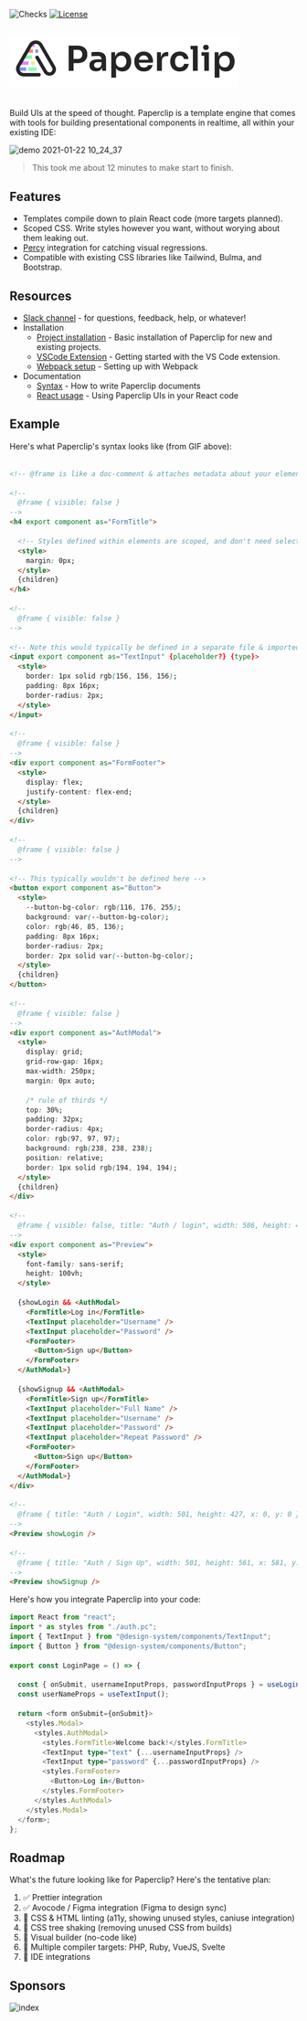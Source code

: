 ![Checks](https://github.com/crcn/paperclip/workflows/Checks/badge.svg?branch=master)
<a href="https://github.com/crcn/paperclip/blob/master/MIT-LICENSE.txt"><img src="https://img.shields.io/github/license/crcn/paperclip" alt="License"></a>

<br />

<div style="text-align: left; margin-bottom: 32px;">
  <img src="assets/logo-outline-4.png" width="400">
</div>

<!-- ✨ **Wanna kick the tires around a bit? Check out the [Playground](http://playground.paperclip.dev)!** ✨ -->

Build UIs at the speed of thought. Paperclip is a template engine that comes with tools for building presentational components in realtime, all within your existing IDE:


![demo 2021-01-22 10_24_37](https://user-images.githubusercontent.com/757408/105437454-13b1b900-5c9c-11eb-8754-3769658180a1.gif)

> This took me about 12 minutes to make start to finish.

## Features

- Templates compile down to plain React code (more targets planned).
- Scoped CSS. Write styles however you want, without worying about them leaking out.
- [Percy](https://percy.io) integration for catching visual regressions.
- Compatible with existing CSS libraries like Tailwind, Bulma, and Bootstrap.

## Resources

<!-- - [Playground](http://playground.paperclip.dev) - Play around with Paperclip, share, download React code directly from the browser.
- Examples
  - [Paperclip website](./packages/paperclip-website)
  - [Paperclip playground](./packages/paperclip-website)
  - [Welcome tutorial](https://playground.paperclip.dev/s/Wn28KiQnlJS0alw2gqmem)
  - [Bulma CSS demo](https://playground.paperclip.dev/s/qCTb5bIRINgESxdyMH2tr)
  - [Tailwind CSS demo](https://playground.paperclip.dev/s/BDqOoNKyneeEEyZ3ygi6x) -->
- [Slack channel](https://join.slack.com/t/paperclipglobal/shared_invite/zt-o6bbeo6d-2zdyFdR5je8PjCp6buF_Gg) - for questions, feedback, help, or whatever! 
- Installation
  - [Project installation](https://paperclip.dev/docs/) - Basic installation of Paperclip for new and existing projects.
  - [VSCode Extension](https://paperclip.dev/docs/) - Getting started with the VS Code extension.
  - [Webpack setup](https://paperclip.dev/docs/configure-webpack) - Setting up with Webpack
- Documentation
  - [Syntax](https://paperclip.dev/docs/usage-syntax) - How to write Paperclip documents
  - [React usage](https://paperclip.dev/docs/usage-react) - Using Paperclip UIs in your React code


## Example

Here's what Paperclip's syntax looks like (from GIF above):

```html

<!-- @frame is like a doc-comment & attaches metadata about your elements for the designer & other visual tooling. -->

<!--
  @frame { visible: false }
-->
<h4 export component as="FormTitle">
  
  <!-- Styles defined within elements are scoped, and don't need selectors -->  
  <style>
    margin: 0px;
  </style>
  {children}
</h4>

<!--
  @frame { visible: false }
-->

<!-- Note this would typically be defined in a separate file & imported into this doc -->
<input export component as="TextInput" {placeholder?} {type}>
  <style>
    border: 1px solid rgb(156, 156, 156);
    padding: 8px 16px;
    border-radius: 2px;
  </style>
</input>

<!--
  @frame { visible: false }
-->
<div export component as="FormFooter">  
  <style>
    display: flex;
    justify-content: flex-end;
  </style>
  {children}
</div>

<!--
  @frame { visible: false }
-->

<!-- This typically wouldn't be defined here -->
<button export component as="Button">
  <style>
    --button-bg-color: rgb(116, 176, 255);
    background: var(--button-bg-color);
    color: rgb(46, 85, 136);
    padding: 8px 16px;
    border-radius: 2px;
    border: 2px solid var(--button-bg-color);
  </style>
  {children}
</button>

<!--
  @frame { visible: false }
-->
<div export component as="AuthModal">
  <style>
    display: grid;
    grid-row-gap: 16px;
    max-width: 250px;
    margin: 0px auto;

    /* rule of thirds */
    top: 30%;
    padding: 32px;
    border-radius: 4px;
    color: rgb(97, 97, 97);
    background: rgb(238, 238, 238);
    position: relative;
    border: 1px solid rgb(194, 194, 194);
  </style>
  {children}
</div>

<!--
  @frame { visible: false, title: "Auth / login", width: 586, height: 446, x: 3, y: 141 }
-->
<div export component as="Preview">
  <style>
    font-family: sans-serif;
    height: 100vh;
  </style>
  
  {showLogin && <AuthModal>
    <FormTitle>Log in</FormTitle>
    <TextInput placeholder="Username" />
    <TextInput placeholder="Password" />
    <FormFooter>
      <Button>Sign up</Button>
    </FormFooter>
  </AuthModal>}

  {showSignup && <AuthModal>
    <FormTitle>Sign up</FormTitle>
    <TextInput placeholder="Full Name" />
    <TextInput placeholder="Username" />
    <TextInput placeholder="Password" />
    <TextInput placeholder="Repeat Password" />
    <FormFooter>
      <Button>Sign up</Button>
    </FormFooter>
  </AuthModal>}
</div>

<!--
  @frame { title: "Auth / Login", width: 501, height: 427, x: 0, y: 0 }
-->
<Preview showLogin />

<!--
  @frame { title: "Auth / Sign Up", width: 501, height: 561, x: 581, y: 1 }
-->
<Preview showSignup />
```

Here's how you integrate Paperclip into your code:

```typescript
import React from "react";
import * as styles from "./auth.pc";
import { TextInput } from "@design-system/components/TextInput";
import { Button } from "@design-system/components/Button";

export const LoginPage = () => {

  const { onSubmit, usernameInputProps, passwordInputProps } = useLogin();
  const userNameProps = useTextInput();

  return <form onSubmit={onSubmit}>
    <styles.Modal>
      <styles.AuthModal> 
        <styles.FormTitle>Welcome back!</styles.FormTitle>
        <TextInput type="text" {...usernameInputProps} />
        <TextInput type="password" {...passwordInputProps} />
        <styles.FormFooter>
          <Button>Log in</Button>
        </styles.FormFooter>
      </styles.AuthModal>
    </styles.Modal>
  </form>;
};
```

## Roadmap

What's the future looking like for Paperclip? Here's the tentative plan:

1. ✅ Prettier integration
2. ✅ Avocode / Figma integration (Figma to design sync)
3. 🔲 CSS & HTML linting (a11y, showing unused styles, caniuse integration)
4. 🔲 CSS tree shaking (removing unused CSS from builds)
5. 🔲 Visual builder (no-code like)
6. 🔲 Multiple compiler targets: PHP, Ruby, VueJS, Svelte
7. 🔲 IDE integrations

## Sponsors

![index](https://user-images.githubusercontent.com/757408/105444620-254d8d80-5ca9-11eb-97c8-9c0fd66408d4.png)


